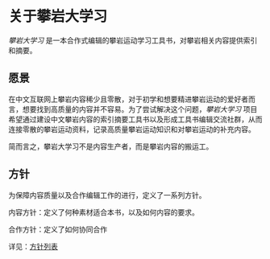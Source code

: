 # 关于攀岩大学习

_攀岩大学习_ 是一本合作式编辑的攀岩运动学习工具书，对攀岩相关内容提供索引和摘要。

## 愿景

在中文互联网上攀岩内容稀少且零散，对于初学和想要精进攀岩运动的爱好者而言，想要找到高质量的内容并不容易。为了尝试解决这个问题，_攀岩大学习_ 项目希望通过建设中文攀岩内容的索引摘要工具书以及形成工具书编辑交流社群，从而连接零散的攀岩运动资料，记录高质量攀岩运动知识和对攀岩运动的补充内容。

简而言之，攀岩大学习不是内容生产者，而是攀岩内容的搬运工。

## 方针

为保障内容质量以及合作编辑工作的进行，定义了一系列方针。

内容方针：定义了何种素材适合本书，以及如何内容的要求。

合作方针：定义了如何协同合作

详见：[方针列表](fang-zhen-lie-biao/)
